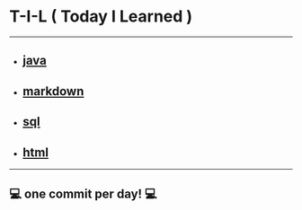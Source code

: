 # T-I-L ( Today I Learned )

****

* ## [java](https://github.com/gudwo0121/TIL/tree/master/java)

* ## [markdown](https://github.com/gudwo0121/TIL/tree/master/markdown)

* ## [sql](https://github.com/gudwo0121/TIL/tree/master/sql)

* ## [html](https://github.com/gudwo0121/TIL/tree/master/html)

***

## 💻 one commit per day! 💻

